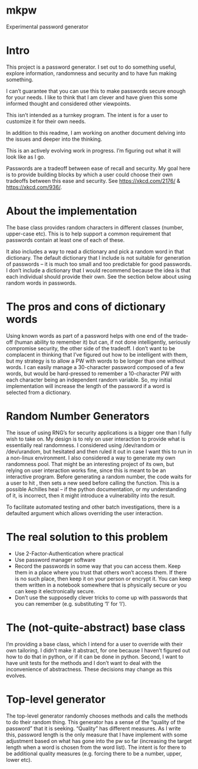 # mkpw
Experimental password generator

# Intro 
This project is a password generator.  I set out to do something useful, explore information, randomness and security and to have fun making something.

I can’t guarantee that you can use this to make passwords secure enough for your needs.  I like to think that I am clever and have given this some informed thought and considered other viewpoints.

This isn’t intended as a turnkey program.  The intent is for a user to customize it for their own needs.

In addition to this readme, I am working on another document delving into the issues and deeper into the thinking.

This is an actively evolving work in progress.  I’m figuring out what it will look like as I go.  

Passwords are a tradeoff between ease of recall and security.  My goal here is to provide building blocks by which a user could choose their own tradeoffs between this ease and security.  See https://xkcd.com/2176/ & https://xkcd.com/936/.

# About the implementation
The base class provides random characters in different classes (number, upper-case etc).  This is to help support a common requirement that passwords contain at least one of each of these.

It also includes a way to read a dictionary and pick a random word in that dictionary.  The default dictionary that I include is not suitable for generation of passwords – it is much too small and too predictable for good passwords.  I don’t include a dictionary that I would recommend because the idea is that each individual should provide their own.  See the section below about using random words in passwords.

# The pros and cons of dictionary words
Using known words as part of a password helps with one end of the trade-off (human ability to remember it) but can, if not done intelligently, seriously compromise security, the other side of the tradeoff.  I don’t want to be complacent in thinking that I’ve figured out how to be intelligent with them, but my strategy is to allow a PW with words to be longer than one without words.  I can easily manage a 30-character password composed of a few words, but would be hard-pressed to remember a 10-character PW with each character being an independent random variable.  So, my initial implementation will increase the length of the password if a word is selected from a dictionary. 

# Random Number Generators
The issue of using RNG’s for security applications is a bigger one than I fully wish to take on.  My design is to rely on user interaction to provide what is essentially real randomness.  I considered using /dev/random or /dev/urandom, but hesitated and then ruled it out in case I want this to run in a non-linux environment.  I also considered a way to generate my own randomness pool.  That might be an interesting project of its own, but relying on user interaction works fine, since this is meant to be an interactive program.  Before generating a random number, the code waits for a user to hit <enter>, then sets a new seed before calling the function.  This is a possible Achilles heal – if the python documentation, or my understanding of it, is incorrect, then it might introduce a vulnerability into the result.
  
To facilitate automated testing and other batch investigations, there is a defaulted argument which allows overriding the user interaction.

# The real solution to this problem
*	Use 2-Factor-Authentication where practical
*	Use password manager software
*	Record the passwords in some way that you can access them.  Keep them in a place where you trust that others won’t access them.  If there is no such place, then keep it on your person or encrypt it.  You can keep them written in a notebook somewhere that is physically secure or you can keep it electronically secure.
*	Don’t use the supposedly clever tricks to come up with passwords that you can remember (e.g. substituting ‘1’ for ‘I’).

# The (not-quite-abstract) base class
I’m providing a base class, which I intend for a user to override with their own tailoring.  I didn’t make it abstract, for one because I haven’t figured out how to do that in python, or if it can be done in python.  Second, I want to have unit tests for the methods and I don’t want to deal with the inconvenience of abstractness.  These decisions may change as this evolves.

# Top-level generator
The top-level generator randomly chooses methods and calls the methods to do their random thing.  This generator has a sense of the “quality of the password” that it is seeking.  “Quality” has different measures.  As I write this, password length is the only measure that I have implement with some adjustment based on what has gone into the pw so far (increasing the target length when a word is chosen from the word list).  The intent is for there to be additional quality measures (e.g. forcing there to be a number, upper, lower etc).
